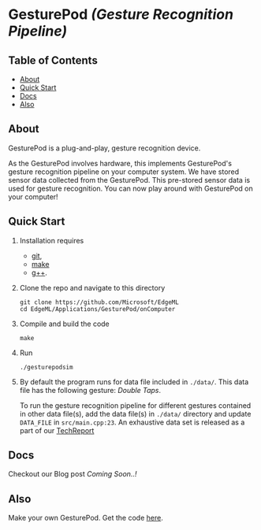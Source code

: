 GesturePod *(Gesture Recognition Pipeline)*
=========================

## Table of Contents

- [About](#about)
- [Quick Start](#quick-start)
- [Docs](#docs)
- [Also](#also)

## About

GesturePod is a plug-and-play, gesture recognition device. 

As the GesturePod involves hardware, this implements GesturePod's gesture recognition pipeline on your computer system. We have stored sensor data collected from the GesturePod. This pre-stored sensor data is used for gesture recognition. You can now play around with GesturePod on your computer!

## Quick Start

1. Installation requires 
	- [git](https://git-scm.com/), 
	- [make](https://www.gnu.org/software/make/)
	- [g++](https://gcc.gnu.org/).

2. Clone the repo and navigate to this directory
	```
	git clone https://github.com/Microsoft/EdgeML
	cd EdgeML/Applications/GesturePod/onComputer
	```
3. Compile and build the code
	```
	make
	```
4. Run
	```
	./gesturepodsim
	```
5. By default the program runs for data file included in ```./data/```. This data file has the following gesture: *Double Taps*.

	To run the gesture recognition pipeline for different gestures contained in other data file(s), add the data file(s) in ```./data/``` directory and update ```DATA_FILE``` in ```src/main.cpp:23```. 
	An exhaustive data set is released as a part of our [TechReport](https://www.microsoft.com/en-us/research/uploads/prod/2018/05/dataTR_v1.tar-5b058a4590168.gz)

## Docs
Checkout our Blog post *Coming Soon..!*

## Also
Make your own GesturePod. Get the code [here](https://github.com/Microsoft/EdgeML/tree/master/Applications/GesturePod/onMKR1000).